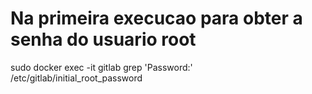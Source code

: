 # Na primeira execucao para obter a senha do usuario root

sudo docker exec -it gitlab grep 'Password:' /etc/gitlab/initial_root_password
